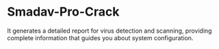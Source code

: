 # Smadav-Pro-Crack
It generates a detailed report for virus detection and scanning, providing complete information that guides you about system configuration.
